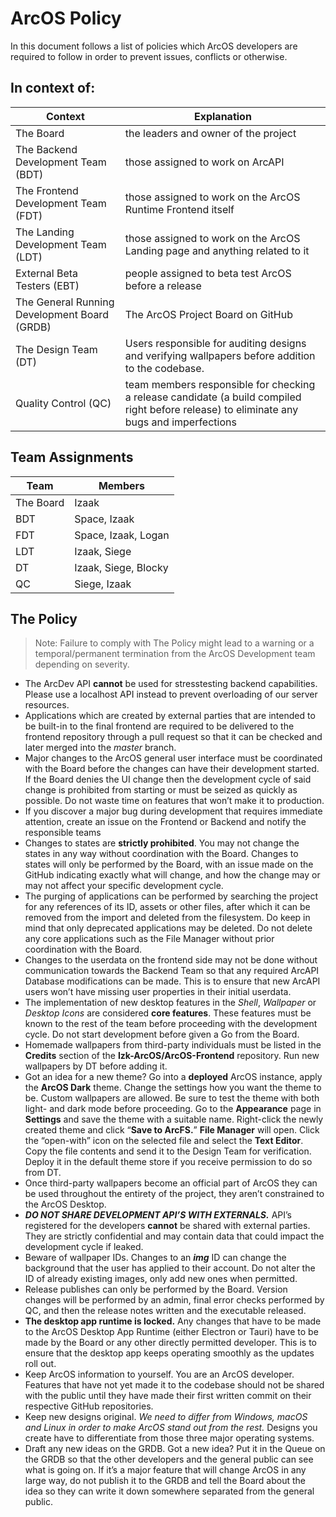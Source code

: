 # ArcOS Policy
In this document follows a list of policies which ArcOS developers are required to follow in order to prevent issues, conflicts or otherwise.

## In context of:
| Context | Explanation |
|---------|-------------|
| The Board | the leaders and owner of the project |
| The Backend Development Team (BDT) | those assigned to work on ArcAPI |
| The Frontend Development Team (FDT) | those assigned to work on the ArcOS Runtime Frontend itself |
| The Landing Development Team (LDT) | those assigned to work on the ArcOS Landing page and anything related to it |
| External Beta Testers (EBT) | people assigned to beta test ArcOS before a release |
| The General Running Development Board (GRDB) | The ArcOS Project Board on GitHub |
| The Design Team (DT) | Users responsible for auditing designs and verifying wallpapers before addition to the codebase. |
| Quality Control (QC) | team members responsible for checking a release candidate (a build compiled right before release) to eliminate any bugs and imperfections |

## Team Assignments
| Team | Members |
|------|---------|
| The Board | Izaak |
| BDT | Space, Izaak |
| FDT | Space, Izaak, Logan |
| LDT | Izaak, Siege |
| DT | Izaak, Siege, Blocky |
| QC | Siege, Izaak |


## The Policy

> Note: Failure to comply with The Policy might lead to a warning or a temporal/permanent termination from the ArcOS Development team depending on severity.

- The ArcDev API **cannot** be used for stresstesting backend capabilities. Please use a localhost API instead to prevent overloading of our server resources.
- Applications which are created by external parties that are intended to be built-in to the final frontend are required to be delivered to the frontend repository through a pull request so that it can be checked and later merged into the _master_ branch.
- Major changes to the ArcOS general user interface must be coordinated with the Board before the changes can have their development started. If the Board denies the UI change then the development cycle of said change is prohibited from starting or must be seized as quickly as possible. Do not waste time on features that won’t make it to production.
- If you discover a major bug during development that requires immediate attention, create an issue on the Frontend or Backend and notify the responsible teams
- Changes to states are **strictly prohibited**. You may not change the states in any way without coordination with the Board. Changes to states will only be performed by the Board, with an issue made on the GitHub indicating exactly what will change, and how the change may or may not affect your specific development cycle.
- The purging of applications can be performed by searching the project for any references of its ID, assets or other files, after which it can be removed from the import and deleted from the filesystem. Do keep in mind that only deprecated applications may be deleted. Do not delete any core applications such as the File Manager without prior coordination with the Board.
- Changes to the userdata on the frontend side may not be done without communication towards the Backend Team so that any required ArcAPI Database modifications can be made. This is to ensure that new ArcAPI users won’t have missing user properties in their initial userdata.
- The implementation of new desktop features in the _Shell_, _Wallpaper_ or _Desktop Icons_ are considered **core features**. These features must be known to the rest of the team before proceeding with the development cycle. Do not start development before given a Go from the Board.
- Homemade wallpapers from third-party individuals must be listed in the **Credits** section of the **Izk-ArcOS/ArcOS-Frontend** repository. Run new wallpapers by DT before adding it.
- Got an idea for a new theme? Go into a **deployed** ArcOS instance, apply the **ArcOS Dark** theme. Change the settings how you want the theme to be. Custom wallpapers are allowed. Be sure to test the theme with both light- and dark mode before proceeding. Go to the **Appearance** page in **Settings** and save the theme with a suitable name. Right-click the newly created theme and click “**Save to ArcFS.**” **File Manager** will open. Click the “open-with” icon on the selected file and select the **Text Editor**. Copy the file contents and send it to the Design Team for verification. Deploy it in the default theme store if you receive permission to do so from DT.
- Once third-party wallpapers become an official part of ArcOS they can be used throughout the entirety of the project, they aren’t constrained to the ArcOS Desktop.
- **_DO NOT SHARE DEVELOPMENT API’S WITH EXTERNALS._** API’s registered for the developers **cannot** be shared with external parties. They are strictly confidential and may contain data that could impact the development cycle if leaked.
- Beware of wallpaper IDs. Changes to an _**img**_ ID can change the background that the user has applied to their account. Do not alter the ID of already existing images, only add new ones when permitted.
- Release publishes can only be performed by the Board. Version changes will be performed by an admin, final error checks performed by QC, and then the release notes written and the executable released.
- **The desktop app runtime is locked.** Any changes that have to be made to the ArcOS Desktop App Runtime (either Electron or Tauri) have to be made by the Board or any other directly permitted developer. This is to ensure that the desktop app keeps operating smoothly as the updates roll out.
- Keep ArcOS information to yourself. You are an ArcOS developer. Features that have not yet made it to the codebase should not be shared with the public until they have made their first written commit on their respective GitHub repositories.
- Keep new designs original. _We need to differ from Windows, macOS and Linux in order to make ArcOS stand out from the rest._ Designs you create have to differentiate from those three major operating systems.
- Draft any new ideas on the GRDB. Got a new idea? Put it in the Queue on the GRDB so that the other developers and the general public can see what is going on. If it’s a major feature that will change ArcOS in any large way, do not publish it to the GRDB and tell the Board about the idea so they can write it down somewhere separated from the general public.
